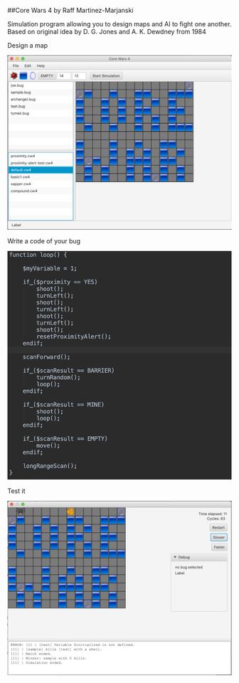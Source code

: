 ##Core Wars 4 
by Raff Martinez-Marjanski

Simulation program allowing you to design maps and AI to fight one another.
Based on original idea by D. G. Jones and A. K. Dewdney from 1984

Design a map

![alt text](https://github.com/ArchangelDesign/core-wars4/blob/master/images/main-window.png)

Write a code of your bug

![alt text](https://github.com/ArchangelDesign/core-wars4/blob/master/images/code.png)

Test it 

![alt text](https://github.com/ArchangelDesign/core-wars4/blob/master/images/simulation-window.png)

